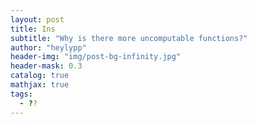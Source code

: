 ```yaml
---
layout: post
title: Ins
subtitle: "Why is there more uncomputable functions?"
author: "heylypp"
header-img: "img/post-bg-infinity.jpg"
header-mask: 0.3
catalog: true
mathjax: true
tags:
  - ??
---
```








